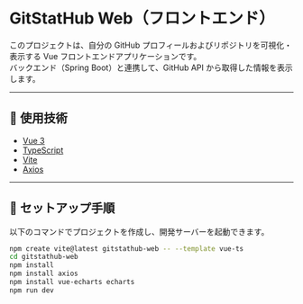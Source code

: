 # GitStatHub Web（フロントエンド）

このプロジェクトは、自分の GitHub プロフィールおよびリポジトリを可視化・表示する Vue フロントエンドアプリケーションです。  
バックエンド（Spring Boot）と連携して、GitHub API から取得した情報を表示します。

---

## 🔧 使用技術

- [Vue 3](https://vuejs.org/)
- [TypeScript](https://www.typescriptlang.org/)
- [Vite](https://vitejs.dev/)
- [Axios](https://axios-http.com/)

---

## 🚀 セットアップ手順

以下のコマンドでプロジェクトを作成し、開発サーバーを起動できます。

```bash
npm create vite@latest gitstathub-web -- --template vue-ts
cd gitstathub-web
npm install
npm install axios
npm install vue-echarts echarts
npm run dev